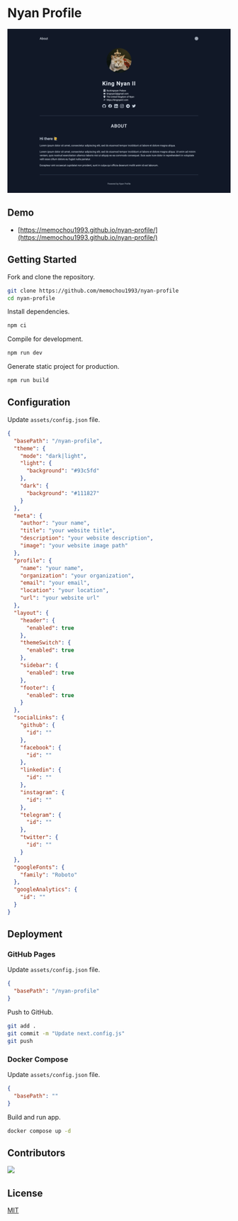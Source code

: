 # Nyan Profile

![Dark Theme](demo.png)

## Demo

- [https://memochou1993.github.io/nyan-profile/](https://memochou1993.github.io/nyan-profile/)

## Getting Started

Fork and clone the repository.

```bash
git clone https://github.com/memochou1993/nyan-profile
cd nyan-profile
```

Install dependencies.

```bash
npm ci
```

Compile for development.

```bash
npm run dev
```

Generate static project for production.

```bash
npm run build
```

## Configuration

Update `assets/config.json` file.

```json
{
  "basePath": "/nyan-profile",
  "theme": {
    "mode": "dark|light",
    "light": {
      "background": "#93c5fd"
    },
    "dark": {
      "background": "#111827"
    }
  },
  "meta": {
    "author": "your name",
    "title": "your website title",
    "description": "your website description",
    "image": "your website image path"
  },
  "profile": {
    "name": "your name",
    "organization": "your organization",
    "email": "your email",
    "location": "your location",
    "url": "your website url"
  },
  "layout": {
    "header": {
      "enabled": true
    },
    "themeSwitch": {
      "enabled": true
    },
    "sidebar": {
      "enabled": true
    },
    "footer": {
      "enabled": true
    }
  },
  "socialLinks": {
    "github": {
      "id": ""
    },
    "facebook": {
      "id": ""
    },
    "linkedin": {
      "id": ""
    },
    "instagram": {
      "id": ""
    },
    "telegram": {
      "id": ""
    },
    "twitter": {
      "id": ""
    }
  },
  "googleFonts": {
    "family": "Roboto"
  },
  "googleAnalytics": {
    "id": ""
  }
}
```

## Deployment

### GitHub Pages

Update `assets/config.json` file.

```json
{
  "basePath": "/nyan-profile"
}
```

Push to GitHub.

```bash
git add .
git commit -m "Update next.config.js"
git push
```

### Docker Compose

Update `assets/config.json` file.

```json
{
  "basePath": ""
}
```

Build and run app.

```bash
docker compose up -d
```

## Contributors

<a href="https://github.com/memochou1993/nyan-profile/graphs/contributors">
  <img src="https://contrib.rocks/image?repo=memochou1993/nyan-profile" />
</a>

## License

[MIT](LICENSE)
